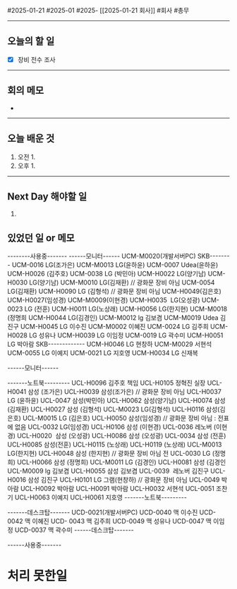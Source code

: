 #2025-01-21 #2025-01 #2025- [[2025-01-21 회사]]
#회사 #총무 

---
## 오늘의 할 일
- [x] 장비 전수 조사
---
## 회의 메모
- 
---
## 오늘 배운 것
1. 오전
    1. 
2. 오후
    1. 
---
## Next Day 해야할 일
1. 


## 있었던 일 or 메모
--------사용중-------
------모니터------
UCM-M0020(개발서버PC)
SKB--------
UCM-0016 LG(조가은)
UCM-M0013 LG(윤하윤)
UCM-0007 Udea(윤하윤)
UCM-H0026 (김주호)
UCM-0038 LG (박민아)
UCM-H0022 LG(양기남)
UCM-H0030 LG(양기남)
UCM-M0010 LG(김재환) // 광화문 장비 아님
UCM-0054 LG(김재환)
UCM-H0090 LG (김형석) // 광화문 장비 아님
UCM-H0049(김은호) 
UCM-H0027(임성경)
UCM-M0009(이현경)
UCM-H0035  LG(오성광)
UCM-0023 LG (전훈)
UCM-H0011 LG(노상래)
UCM-H0056 LG(한지현)
UCM-M0018 (정명희
UCM-H0044 LG(김경인)
UCM-M0012 lg 김보겸
UCM-M0019 Udea 김진구
UCM-H0045 LG 이수진
UCM-M0002 이혜진
UCM-0024 LG 김주희
UCM-H0028 LG 성유나
UCM-H0039 LG 이임정
UCM-0019 LG 곽수미
UCM-H0051 LG 박아람
SKB-------------
UCM-H0046 LG 현창하
UCM-M0029 서현석
UCM-0055 LG 이예지
UCM-0021 LG 지호영
UCM-H0034 LG 신재복

------모니터------

-------노트북---------
UCL-H0096 김주호 책임
UCL-H0105 정혁진 실장
UCL-H0041 삼성 (조가은)
UCL-H0039 삼성(조가은) // 광화문 장비 아님
UCL-H0037 LG (윤하윤) 
UCL-0047 삼성(박민아)
UCL-H0062 삼성(양기남)
UCL-H0074 삼성(김재환)
UCL-H0027 삼성 (김형석)
UCL-M0023 LG(김형석)
UCL-H0116 삼성(김은호)
UCL-M0015 LG (김은호) 
UCL-H0050 삼성(임성경) // 광화문 장비 아님 : 전표에 없음
UCL-0032 LG(임성경) 
UCL-H0106 삼성 (이현경)
UCL-0036 레노버 (이현경)
UCL-H0020  삼성 (오성광)
UCL-H0086 삼성 (오성광)
UCL-0034 삼성 (전훈)
UCL-H0085 삼성(전훈)
UCL-H0115 (노상래)
UCL-H0119 (노상래)
UCL-M0013 LG(한지현)
UCL-H0048 삼성 (한지현) // 광화문 장비 아님 전
UCL-0030 LG (정명희)
UCL-H0066 삼성 (정명희)
UCL-M0011 LG (김경인)
UCL-H0081 삼성 (김경인
UCL-M0009 lg 김보겸
UCL-H0055 삼성 김보겸
UCL-0039  레노버 김진구
UCL-H0016 삼성 김진구
UCL-H0101 LG 그램(현창하) // 광화문 장비 아님
UCL-0049 박아람
UCL-H0092 박아람
UCL-H0091 박아람
UCL-H0032 서현석
UCL-0051 조찬기
UCL-H0063 이예지
UCL-H0061 지호영
-------노트북---------

-------데스크탑-------
UCD-0021(개발서버PC)
UCD-0040 맥 이수진
UCD-0042 맥 이혜진
UCD- 0043 맥 김주희
UCD-0049 맥 성유나
UCD-0047 맥 이임정
UCD-0037 맥 곽수미
------데스크탑-------

------사용중-------

# 처리 못한일